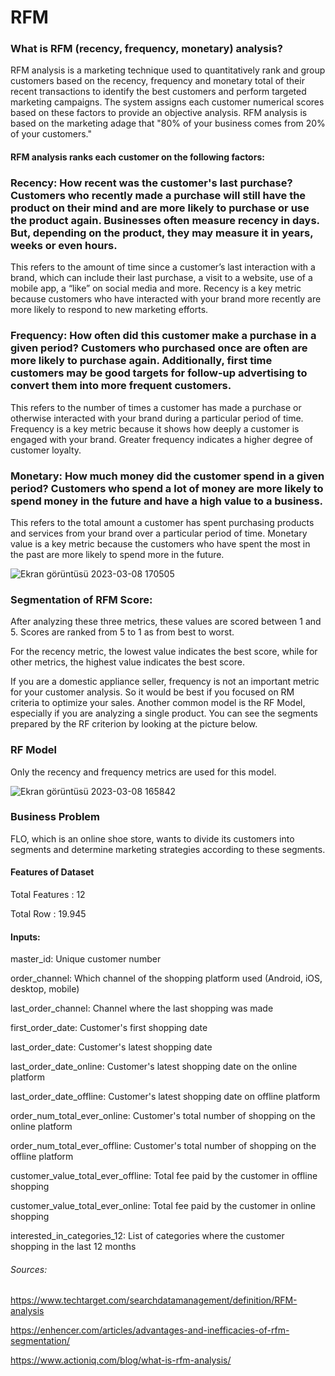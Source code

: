 # RFM 

 ### What is RFM (recency, frequency, monetary) analysis?

RFM analysis is a marketing technique used to quantitatively rank and group customers based on the recency, frequency and monetary total of their recent transactions to identify the best customers and perform targeted marketing campaigns. The system assigns each customer numerical scores based on these factors to provide an objective analysis. RFM analysis is based on the marketing adage that "80% of your business comes from 20% of your customers."

#### RFM analysis ranks each customer on the following factors:

### Recency: How recent was the customer's last purchase? Customers who recently made a purchase will still have the product on their mind and are more likely to purchase or use the product again. Businesses often measure recency in days. But, depending on the product, they may measure it in years, weeks or even hours.

This refers to the amount of time since a customer’s last interaction with a brand, which can include their last purchase, a visit to a website, use of a mobile app, a “like” on social media and more. Recency is a key metric because customers who have interacted with your brand more recently are more likely to respond to new marketing efforts.

### Frequency: How often did this customer make a purchase in a given period? Customers who purchased once are often are more likely to purchase again. Additionally, first time customers may be good targets for follow-up advertising to convert them into more frequent customers.

This refers to the number of times a customer has made a purchase or otherwise interacted with your brand during a particular period of time. Frequency is a key metric because it shows how deeply a customer is engaged with your brand. Greater frequency indicates a higher degree of customer loyalty.

### Monetary: How much money did the customer spend in a given period? Customers who spend a lot of money are more likely to spend money in the future and have a high value to a business.

This refers to the total amount a customer has spent purchasing products and services from your brand over a particular period of time. Monetary value is a key metric because the customers who have spent the most in the past are more likely to spend more in the future.

![Ekran görüntüsü 2023-03-08 170505](https://user-images.githubusercontent.com/121626776/223761877-14744e8b-f341-4354-be7e-d6ba8061490f.png)


### Segmentation of RFM Score:

After analyzing these three metrics, these values are scored between 1 and 5. Scores are ranked from 5 to 1 as from best to worst.

For the recency metric, the lowest value indicates the best score, while for other metrics, the highest value indicates the best score.

If you are a domestic appliance seller, frequency is not an important metric for your customer analysis. So it would be best if you focused on RM criteria to optimize your sales. Another common model is the RF Model, especially if you are analyzing a single product. You can see the segments prepared by the RF criterion by looking at the picture below.

### RF Model

Only the recency and frequency metrics are used for this model.


![Ekran görüntüsü 2023-03-08 165842](https://user-images.githubusercontent.com/121626776/223761957-aecbebc3-1e11-49a0-842e-59ae5b9cacd2.png)

### Business Problem

FLO, which is an online shoe store, wants to divide its customers into segments and determine marketing strategies according to these segments. 

#### Features of Dataset

Total Features : 12

Total Row : 19.945

#### Inputs:

master_id: Unique customer number

order_channel: Which channel of the shopping platform used (Android, iOS, desktop, mobile)

last_order_channel: Channel where the last shopping was made

first_order_date: Customer's first shopping date

last_order_date: Customer's latest shopping date

last_order_date_online: Customer's latest shopping date on the online platform

last_order_date_offline: Customer's latest shopping date on offline platform

order_num_total_ever_online: Customer's total number of shopping on the online platform

order_num_total_ever_offline: Customer's total number of shopping on the offline platform

customer_value_total_ever_offline: Total fee paid by the customer in offline shopping

customer_value_total_ever_online: Total fee paid by the customer in online shopping

interested_in_categories_12: List of categories where the customer shopping in the last 12 months


###### Sources:
https://www.techtarget.com/searchdatamanagement/definition/RFM-analysis

https://enhencer.com/articles/advantages-and-inefficacies-of-rfm-segmentation/

https://www.actioniq.com/blog/what-is-rfm-analysis/
